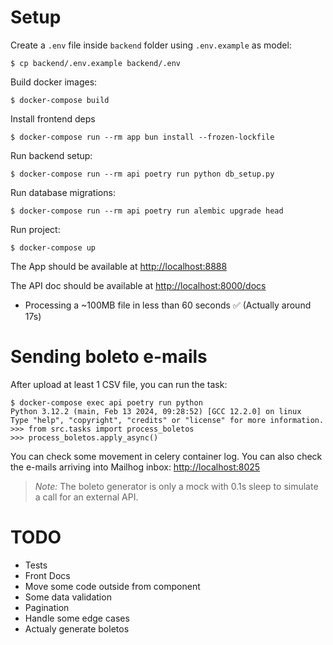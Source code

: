 # Setup

Create a `.env` file inside `backend` folder using `.env.example` as model:

```
$ cp backend/.env.example backend/.env
```

Build docker images:

```
$ docker-compose build
```

Install frontend deps

```
$ docker-compose run --rm app bun install --frozen-lockfile
```

Run backend setup:

```
$ docker-compose run --rm api poetry run python db_setup.py
```

Run database migrations:

```
$ docker-compose run --rm api poetry run alembic upgrade head
```

Run project:

```
$ docker-compose up
```

The App should be available at [http://localhost:8888](http://localhost:8888)

The API doc should be available at [http://localhost:8000/docs](http://localhost:8000/docs)

- Processing a ~100MB file in less than 60 seconds :white_check_mark: (Actually around 17s)

# Sending boleto e-mails

After upload at least 1 CSV file, you can run the task:

```
$ docker-compose exec api poetry run python
Python 3.12.2 (main, Feb 13 2024, 09:28:52) [GCC 12.2.0] on linux
Type "help", "copyright", "credits" or "license" for more information.
>>> from src.tasks import process_boletos
>>> process_boletos.apply_async()
```

You can check some movement in celery container log. You can also check the e-mails arriving into Mailhog inbox: [http://localhost:8025](http://localhost:8025)

>*Note:* The boleto generator is only a mock with 0.1s sleep to simulate a call for an external API.

# TODO
 - Tests
 - Front Docs
 - Move some code outside from component
 - Some data validation
 - Pagination
 - Handle some edge cases
 - Actualy generate boletos
